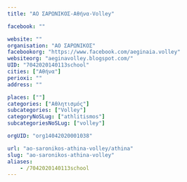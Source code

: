 ```yaml
---
title: "ΑΟ ΣΑΡΩΝΙΚΟΣ-Αθήνα-Volley"

facebook: ""

website: ""
organisation: "ΑΟ ΣΑΡΩΝΙΚΟΣ"
facebookorg: "https://www.facebook.com/aeginaia.volley"
websiteorg: "aeginavolley.blogspot.com/"
UID: "7042020140113school"
cities: ["Αθήνα"]
perioxi: ""
address: ""

places: [""]
categories: ["Αθλητισμός"]
subcategories: ["Volley"]
categoryNoSLug: ["athlitismos"]
subcategoriesNoSLug: ["volley"]

orgUID: "org14042020001038"

url: "ao-saronikos-athina-volley/athina"
slug: "ao-saronikos-athina-volley"
aliases:
    - /7042020140113school
---
```





